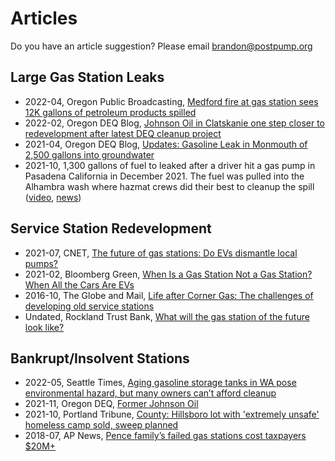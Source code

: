 # Articles

Do you have an article suggestion? Please email [brandon@postpump.org](mailto:brandon@postpump.org)

## Large Gas Station Leaks

- 2022-04, Oregon Public Broadcasting, [Medford fire at gas station sees 12K gallons of petroleum products spilled](https://www.opb.org/article/2022/04/15/medford-fire-gas-station-oil-spill/)
- 2022-02, Oregon DEQ Blog, [Johnson Oil in Clatskanie one step closer to redevelopment after latest DEQ cleanup project](https://deqblog.com/2022/02/11/johnson-oil-in-clatskanie-one-step-closer-to-redevelopment-after-latest-deq-cleanup-project/)
- 2021-04, Oregon DEQ Blog, [Updates: Gasoline Leak in Monmouth of 2,500 gallons into groundwater](https://deqblog.com/2021/04/07/updates-gasoline-leak-in-monmouth/)
- 2021-10, 1,300 gallons of fuel to leaked after a driver hit a gas pump in Pasadena California in December 2021. The fuel was pulled into the Alhambra wash where hazmat crews did their best to cleanup the spill ([video](https://twitter.com/KNXBaird/status/1472977818619301891), [news](https://losangeles.cbslocal.com/2021/12/20/gasoline-spill-in-pasadena-has-spilled-into-alhambra-wash-prompting-emergency-response/)) 

## Service Station Redevelopment

- 2021-07, CNET, [The future of gas stations: Do EVs dismantle local pumps?](https://www.cnet.com/roadshow/news/future-gas-station-ev/)
- 2021-02, Bloomberg Green, [When Is a Gas Station Not a Gas Station? When All the Cars Are EVs](https://www.bloomberg.com/news/articles/2021-02-18/when-cars-are-all-electric-we-ll-still-have-gas-stations)
- 2016-10, The Globe and Mail, [Life after Corner Gas: The challenges of developing old service stations](https://web.archive.org/web/20170316171922/https://www.theglobeandmail.com/report-on-business/industry-news/property-report/life-after-corner-gas-the-challenges-of-developing-old-service-stations/article32219739/)
- Undated, Rockland Trust Bank, [What will the gas station of the future look like?](https://www.rocklandtrust.com/financial-education/what-will-the-gas-station-of-the-future-look-like-)

## Bankrupt/Insolvent Stations

- 2022-05, Seattle Times, [Aging gasoline storage tanks in WA pose environmental hazard, but many owners can’t afford cleanup](https://www.seattletimes.com/seattle-news/transportation/aging-gasoline-storage-tanks-in-wa-a-serious-threat-to-human-health-and-the-environment/)
- 2021-11, Oregon DEQ, [Former Johnson Oil](https://storymaps.arcgis.com/stories/eef8710e7a37464f945650f11422aa05)
- 2021-10, Portland Tribune, [County: Hillsboro lot with 'extremely unsafe' homeless camp sold, sweep planned](https://pamplinmedia.com/pt/9-news/526545-420788-county-hillsboro-lot-with-extremely-unsafe-homeless-camp-sold-sweep-planned) 
- 2018-07, AP News, [Pence family’s failed gas stations cost taxpayers $20M+](https://apnews.com/article/us-news-ap-top-news-in-state-wire-columbus-politics-07f9256ae1984362ba3eff192b4d6dd0)
